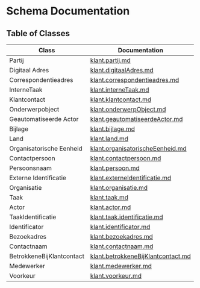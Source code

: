 # Schema Documentation

## Table of Classes

| Class | Documentation |
|-------|--------------|
| Partij | [klant.partij.md](klant.partij.md) |
| Digitaal Adres | [klant.digitaalAdres.md](klant.digitaalAdres.md) |
| Correspondentieadres | [klant.correspondentieadres.md](klant.correspondentieadres.md) |
| InterneTaak | [klant.interneTaak.md](klant.interneTaak.md) |
| Klantcontact | [klant.klantcontact.md](klant.klantcontact.md) |
| Onderwerpobject | [klant.onderwerpObject.md](klant.onderwerpObject.md) |
| Geautomatiseerde Actor | [klant.geautomatiseerdeActor.md](klant.geautomatiseerdeActor.md) |
| Bijlage | [klant.bijlage.md](klant.bijlage.md) |
| Land | [klant.land.md](klant.land.md) |
| Organisatorische Eenheid | [klant.organisatorischeEenheid.md](klant.organisatorischeEenheid.md) |
| Contactpersoon | [klant.contactpersoon.md](klant.contactpersoon.md) |
| Persoonsnaam | [klant.persoon.md](klant.persoon.md) |
| Externe Identificatie | [klant.externeIdentificatie.md](klant.externeIdentificatie.md) |
| Organisatie | [klant.organisatie.md](klant.organisatie.md) |
| Taak | [klant.taak.md](klant.taak.md) |
| Actor | [klant.actor.md](klant.actor.md) |
| TaakIdentificatie | [klant.taak.identificatie.md](klant.taak.identificatie.md) |
| Identificator | [klant.identificator.md](klant.identificator.md) |
| Bezoekadres | [klant.bezoekadres.md](klant.bezoekadres.md) |
| Contactnaam | [klant.contactnaam.md](klant.contactnaam.md) |
| BetrokkeneBijKlantcontact | [klant.betrokkeneBijKlantcontact.md](klant.betrokkeneBijKlantcontact.md) |
| Medewerker | [klant.medewerker.md](klant.medewerker.md) |
| Voorkeur | [klant.voorkeur.md](klant.voorkeur.md) |
